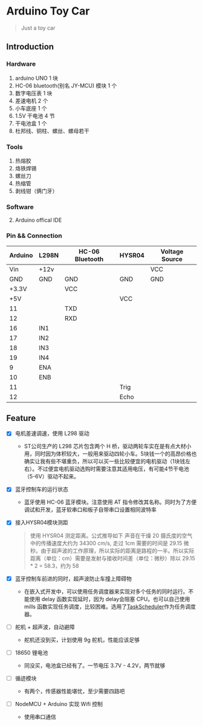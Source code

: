 # Arduino Toy Car

> Just a toy car

## Introduction

### Hardware

1. arduino UNO 1 块
2. HC-06 bluetooth(别名 JY-MCU) 模块 1 个
3. 数字电压表 1 块
4. 差速电机 2 个
5. 小车底座 1 个
6. 1.5V 干电池 4 节
7. 干电池盒 1 个
8. 杜邦线、铜柱、螺丝、螺母若干

### Tools

1. 热熔胶
2. 烙铁焊锡
3. 螺丝刀
4. 热缩管
5. 剥线钳（俩门牙）

### Software

2. Arduino offical IDE

### Pin && Connection

| Arduino | L298N | HC-06 Bluetooth | HYSR04 | Voltage Source |
| ------- | ----- | --------------- | ------ | -------------- |
| Vin     | +12v  |                 |        | VCC            |
| GND     | GND   | GND             | GND    | GND            |
| +3.3V   |       | VCC             |        |                |
| +5V     |       |                 | VCC    |                |
| 11      |       | TXD             |        |                |
| 12      |       | RXD             |        |                |
| 16      | IN1   |                 |        |                |
| 17      | IN2   |                 |        |                |
| 18      | IN3   |                 |        |                |
| 19      | IN4   |                 |        |                |
| 9       | ENA   |                 |        |                |
| 10      | ENB   |                 |        |                |
| 11      |       |                 | Trig   |                |
| 12      |       |                 | Echo   |                |

## Feature


- [x] 电机差速调速，使用 L298 驱动
    - ST公司生产的 L298 芯片包含两个 H 桥，驱动两轮车实在是有点大材小用，同时因为体积较大，一般用来驱动四轮小车。5块钱一个的高昂价格也确实让我有些不堪重负，所以可以买一些比较便宜的电机驱动（1块钱左右）。不过便宜电机驱动选购时需要注意其适用电压，有可能4节干电池（5-6V）驱动不起来。

- [x] 蓝牙控制车的运行状态
    - 蓝牙使用 HC-06 蓝牙模块。注意使用 AT 指令修改其名称。同时为了方便调试和开发，蓝牙软串口和板子自带串口设置相同波特率

- [x] 接入HYSR04模块测距
    > 使用 HYSR04 测定距离。公式推导如下
    > 声音在干燥 20 摄氏度的空气中的传播速度大约为 34300 cm/s, 走过 1cm 需要的时间是 29.15 微秒。由于超声波的工作原理，所以实际的距离是路程的一半。所以实际距离（单位：cm）需要是发射与接收时间差（单位：微秒）除以 29.15 * 2 = 58.3，约为 58

- [x] 蓝牙控制车前进的同时，超声波防止车撞上障碍物
    - 在嵌入式开发中，可以使用任务调度器来实现对多个任务的同时运行。不能使用 delay 函数实现延时，因为 delay会阻塞 CPU。也可以自己使用 mills 函数实现任务调度，比较困难。选用了[TaskScheduler](https://github.com/arkhipenko/TaskScheduler)作为任务调度器。

- [ ] 舵机 + 超声波，自动避障 
    - 舵机还没到买，计划使用 9g 舵机，性能应该足够

- [ ] 18650 锂电池
    - 同没买，电池盒已经有了。一节电压 3.7V - 4.2V，两节就够

- [ ] 循迹模块
    - 有两个，传感器性能堪忧，至少需要四路吧

- [ ] NodeMCU + Arduino 实现 Wifi 控制
    - 使用串口通信
